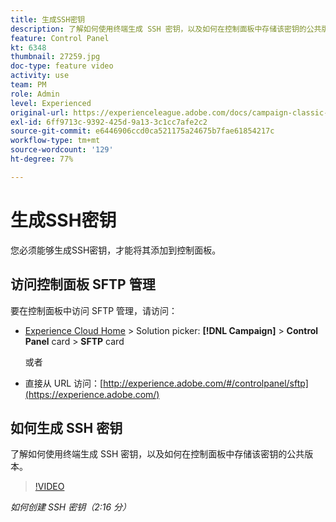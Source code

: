 ```yaml
---
title: 生成SSH密钥
description: 了解如何使用终端生成 SSH 密钥，以及如何在控制面板中存储该密钥的公共版本。
feature: Control Panel
kt: 6348
thumbnail: 27259.jpg
doc-type: feature video
activity: use
team: PM
role: Admin
level: Experienced
original-url: https://experienceleague.adobe.com/docs/campaign-classic-learn/tutorials/administrating/control-panel-acc/generate-ssh-key.html
exl-id: 6ff9713c-9392-425d-9a13-3c1cc7afe2c2
source-git-commit: e6446906ccd0ca521175a24675b7fae61854217c
workflow-type: tm+mt
source-wordcount: '129'
ht-degree: 77%

---
```


# 生成SSH密钥

您必须能够生成SSH密钥，才能将其添加到控制面板。

## 访问控制面板 SFTP 管理

要在控制面板中访问 SFTP 管理，请访问：

* [Experience Cloud Home](https://experience.adobe.com/#/home) > Solution picker: **[!DNL Campaign]** > **Control Panel** card > **SFTP** card

   或者
* 直接从 URL 访问：[http://experience.adobe.com/#/controlpanel/sftp](https://experience.adobe.com/)

## 如何生成 SSH 密钥

了解如何使用终端生成 SSH 密钥，以及如何在控制面板中存储该密钥的公共版本。

>[!VIDEO](https://video.tv.adobe.com/v/27259?quality=12)

*如何创建 SSH 密钥（2:16 分）*

